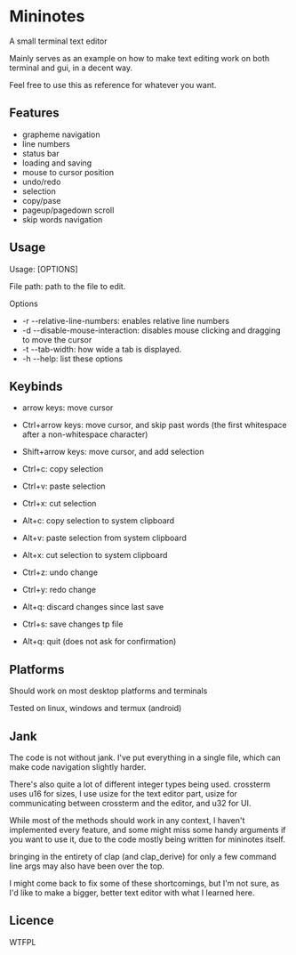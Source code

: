 # Mininotes
A small terminal text editor

Mainly serves as an example on how to make text editing work on both terminal and gui, in a decent way.

Feel free to use this as reference for whatever you want.

## Features
 - grapheme navigation
 - line numbers
 - status bar
 - loading and saving
 - mouse to cursor position
 - undo/redo
 - selection
 - copy/pase
 - pageup/pagedown scroll
 - skip words navigation

## Usage
Usage: [OPTIONS] <FILE-PATH>

File path: path to the file to edit.

Options
 - -r --relative-line-numbers: enables relative line numbers
 - -d --disable-mouse-interaction: disables mouse clicking and dragging to move the cursor
 - -t --tab-width: how wide a tab is displayed.
 - -h --help: list these options

## Keybinds
 - arrow keys: move cursor
 - Ctrl+arrow keys: move cursor, and skip past words (the first whitespace after a non-whitespace character)
 - Shift+arrow keys: move cursor, and add selection
 
 - Ctrl+c: copy selection
 - Ctrl+v: paste selection
 - Ctrl+x: cut selection
 
 - Alt+c: copy selection to system clipboard
 - Alt+v: paste selection from system clipboard
 - Alt+x: cut selection to system clipboard
 
 - Ctrl+z: undo change
 - Ctrl+y: redo change
 - Alt+q: discard changes since last save
 
 - Ctrl+s: save changes tp file
 
 - Alt+q: quit (does not ask for confirmation)

## Platforms
Should work on most desktop platforms and terminals

Tested on linux, windows and termux (android)

## Jank
The code is not without jank.
I've put everything in a single file, which can make code navigation slightly harder.

There's also quite a lot of different integer types being used.
crossterm uses u16 for sizes, I use usize for the text editor part, usize for communicating between crossterm and the editor, and u32 for UI.

While most of the methods should work in any context, I haven't implemented every feature, and some might miss some handy arguments if you want to use it,
due to the code mostly being written for mininotes itself.

bringing in the entirety of clap (and clap_derive) for only a few command line args may also have been over the top. 

I might come back to fix some of these shortcomings, but I'm not sure, as I'd like to make a bigger, better text editor with what I learned here.

## Licence
WTFPL
